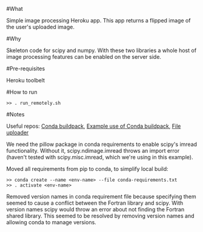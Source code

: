#What

Simple image processing Heroku app. This app returns a flipped image of the
user's uploaded image.

#Why

Skeleton code for scipy and numpy. With these two libraries a whole host of
image processing features can be enabled on the server side.

#Pre-requisites

Heroku toolbelt

#How to run

    >> . run_remotely.sh

#Notes

Useful repos: [Conda
buildpack](https://github.com/kennethreitz/conda-buildpack),
[Example use of Conda
buildpack](https://github.com/arose13/HerokuCondaScipyFlaskApp), [File uploader](http://code.runnable.com/UiPcaBXaxGNYAAAL/how-to-upload-a-file-to-the-server-in-flask-for-python)

We need the pillow package in conda requirements to enable scipy's imread
functionality. Without it, scipy.ndimage.imread throws an import error (haven't
tested with scipy.misc.imread, which we're using in this example).

Moved all requirements from pip to conda, to simplify local build:

    >> conda create --name <env-name> --file conda-requirements.txt
    >> . activate <env-name>

Removed version names in conda requirement file because specifying them seemed
to cause a conflict between the Fortran library and scipy. With version names
scipy would throw an error about not finding the Fortran shared library. This
seemed to be resolved by removing version names and allowing conda to manage
versions.
